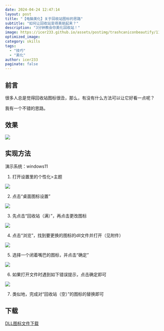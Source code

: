 ```yaml
---
date: 2024-04-24 12:47:14
layout: post
title: "【电脑美化】关于回收站图标的思路"
subtitle: "如何让回收站变得美丽起来？"
description: "3分钟教会你美化回收站！"
image: https://icer233.github.io/assets/postimg/trashcaniconbeautify/11.gif
optimized_image:
category: skills
tags:
  - "技巧"
  - "美化"
author: icer233
paginate: false
---
```


## 前言

很多人总是觉得回收站图标很丑，那么，有没有什么方法可以让它好看一点呢？

我有一个不错的思路。

## 效果

![](https://icer233.github.io/assets/postimg/trashcaniconbeautify/11.gif)

## 实现方法

演示系统：windows11

1. 打开设置里的个性化>主题

![](https://icer233.github.io/assets/postimg/trashcaniconbeautify/1.png)

2. 点击“桌面图标设置”

![](https://icer233.github.io/assets/postimg/trashcaniconbeautify/2.png)

3. 先点击“回收站（满）”，再点击更改图标

![](https://icer233.github.io/assets/postimg/trashcaniconbeautify/3.png)

4. 点击“浏览”，找到要更换的图标的dll文件并打开（见附件）

![](https://icer233.github.io/assets/postimg/trashcaniconbeautify/4.png)

5. 选择一个闭着嘴巴的图标，并点击“确定”

![](https://icer233.github.io/assets/postimg/trashcaniconbeautify/5.png)

6. 如果打开文件时遇到如下错误提示，点击确定即可

![](https://icer233.github.io/assets/postimg/trashcaniconbeautify/0.png)

7. 类似地，完成对“回收站（空）”的图标的替换即可

## 下载

[DLL图标文件下载](https://icer233.github.io/assets/resources/trashcan_icon.dll)
